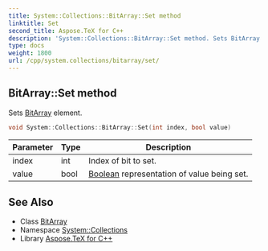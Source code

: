 ```yaml
---
title: System::Collections::BitArray::Set method
linktitle: Set
second_title: Aspose.TeX for C++
description: 'System::Collections::BitArray::Set method. Sets BitArray element in C++.'
type: docs
weight: 1800
url: /cpp/system.collections/bitarray/set/
---
```

## BitArray::Set method


Sets [BitArray](../) element.

```cpp
void System::Collections::BitArray::Set(int index, bool value)
```


| Parameter | Type | Description |
| --- | --- | --- |
| index | int | Index of bit to set. |
| value | bool | [Boolean](../../../system/boolean/) representation of value being set. |

## See Also

* Class [BitArray](../)
* Namespace [System::Collections](../../)
* Library [Aspose.TeX for C++](../../../)
